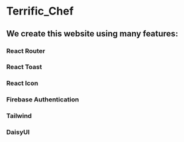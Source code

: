 # Terrific_Chef

## We create this website using many features:
### React Router
### React Toast
### React Icon
### Firebase Authentication
### Tailwind
### DaisyUI
